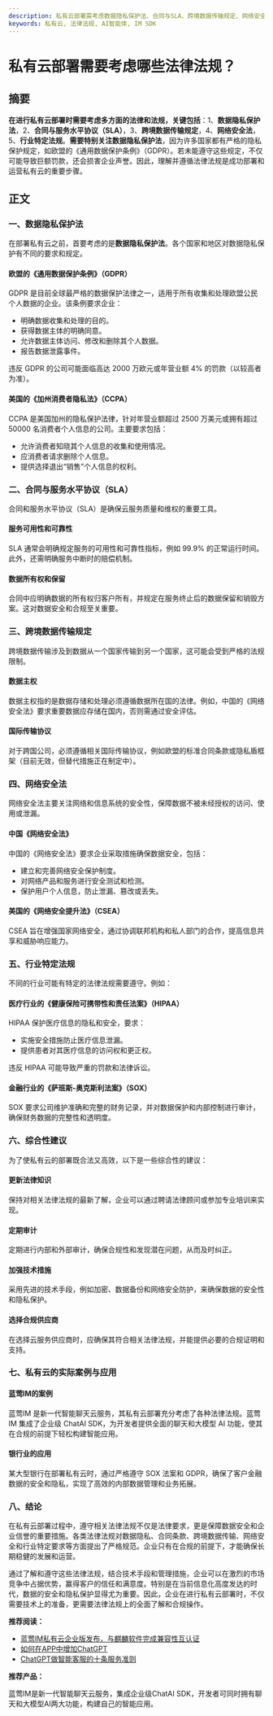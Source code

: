 ```yaml
---
description: 私有云部署需考虑数据隐私保护法、合同与SLA、跨境数据传输规定、网络安全法和行业特定法规等法律法规要求。
keywords: 私有云, 法律法规, AI智能体, IM SDK
---
```

# 私有云部署需要考虑哪些法律法规？

## 摘要

**在进行私有云部署时需要考虑多方面的法律和法规，关键包括**：1、**数据隐私保护法**，2、**合同与服务水平协议（SLA）**，3、**跨境数据传输规定**，4、**网络安全法**，5、**行业特定法规**。**需要特别关注数据隐私保护法**，因为许多国家都有严格的隐私保护规定，如欧盟的《通用数据保护条例》（GDPR）。若未能遵守这些规定，不仅可能导致巨额罚款，还会损害企业声誉。因此，理解并遵循法律法规是成功部署和运营私有云的重要步骤。

## 正文

### 一、数据隐私保护法

在部署私有云之前，首要考虑的是**数据隐私保护法**。各个国家和地区对数据隐私保护有不同的要求和规定。 

#### 欧盟的《通用数据保护条例》（GDPR）

GDPR 是目前全球最严格的数据保护法律之一，适用于所有收集和处理欧盟公民个人数据的企业。该条例要求企业：

- 明确数据收集和处理的目的。
- 获得数据主体的明确同意。
- 允许数据主体访问、修改和删除其个人数据。
- 报告数据泄露事件。

违反 GDPR 的公司可能面临高达 2000 万欧元或年营业额 4% 的罚款（以较高者为准）。

#### 美国的《加州消费者隐私法》（CCPA）

CCPA 是美国加州的隐私保护法律，针对年营业额超过 2500 万美元或拥有超过 50000 名消费者个人信息的公司。主要要求包括：

- 允许消费者知晓其个人信息的收集和使用情况。
- 应消费者请求删除个人信息。
- 提供选择退出“销售”个人信息的权利。

### 二、合同与服务水平协议（SLA）

合同和服务水平协议（SLA）是确保云服务质量和维权的重要工具。

#### 服务可用性和可靠性

SLA 通常会明确规定服务的可用性和可靠性指标，例如 99.9% 的正常运行时间。此外，还需明确服务中断时的赔偿机制。

#### 数据所有权和保留

合同中应明确数据的所有权归客户所有，并规定在服务终止后的数据保留和销毁方案。这对数据安全和合规至关重要。

### 三、跨境数据传输规定

跨境数据传输涉及到数据从一个国家传输到另一个国家，这可能会受到严格的法规限制。

#### 数据主权

数据主权指的是数据存储和处理必须遵循数据所在国的法律。例如，中国的《网络安全法》要求重要数据应存储在国内，否则需通过安全评估。

#### 国际传输协议

对于跨国公司，必须遵循相关国际传输协议，例如欧盟的标准合同条款或隐私盾框架（目前无效，但替代措施正在制定中）。

### 四、网络安全法

网络安全法主要关注网络和信息系统的安全性，保障数据不被未经授权的访问、使用或泄漏。

#### 中国《网络安全法》

中国的《网络安全法》要求企业采取措施确保数据安全，包括：

- 建立和完善网络安全保护制度。
- 对网络产品和服务进行安全测试和检测。
- 保护用户个人信息，防止泄漏、篡改或丢失。

#### 美国的《网络安全提升法》（CSEA）

CSEA 旨在增强国家网络安全，通过协调联邦机构和私人部门的合作，提高信息共享和威胁响应能力。

### 五、行业特定法规

不同的行业可能有特定的法律法规需要遵守。例如：

#### 医疗行业的《健康保险可携带性和责任法案》（HIPAA）

HIPAA 保护医疗信息的隐私和安全，要求：

- 实施安全措施防止医疗信息泄漏。
- 提供患者对其医疗信息的访问权和更正权。

违反 HIPAA 可能导致严重的罚款和法律诉讼。

#### 金融行业的《萨班斯-奥克斯利法案》（SOX）

SOX 要求公司维护准确和完整的财务记录，并对数据保护和内部控制进行审计，确保财务数据的完整性和透明度。

### 六、综合性建议

为了使私有云的部署既合法又高效，以下是一些综合性的建议：

#### 更新法律知识

保持对相关法律法规的最新了解，企业可以通过聘请法律顾问或参加专业培训来实现。

#### 定期审计

定期进行内部和外部审计，确保合规性和发现潜在问题，从而及时纠正。

#### 加强技术措施

采用先进的技术手段，例如加密、数据备份和网络安全防护，来确保数据的安全性和隐私保护。

#### 选择合规供应商

在选择云服务供应商时，应确保其符合相关法律法规，并能提供必要的合规证明和支持。

### 七、私有云的实际案例与应用

#### 蓝莺IM的案例

蓝莺IM 是新一代智能聊天云服务，其私有云部署充分考虑了各种法律法规。蓝莺IM 集成了企业级 ChatAI SDK，为开发者提供全面的聊天和大模型 AI 功能，使其在合规的前提下轻松构建智能应用。

#### 银行业的应用

某大型银行在部署私有云时，通过严格遵守 SOX 法案和 GDPR，确保了客户金融数据的安全和隐私，实现了高效的内部数据管理和业务拓展。

### 八、结论

在私有云部署过程中，遵守相关法律法规不仅是法律要求，更是保障数据安全和企业信誉的重要措施。各类法律法规对数据隐私、合同条款、跨境数据传输、网络安全和行业特定要求等方面提出了严格规范。企业只有在合规的前提下，才能确保长期稳健的发展和运营。

通过了解和遵守这些法律法规，结合技术手段和管理措施，企业可以在激烈的市场竞争中占据优势，赢得客户的信任和满意度。特别是在当前信息化高度发达的时代，数据的安全和隐私保护显得尤为重要。因此，企业在进行私有云部署时，不仅需要技术上的准备，更需要法律法规上的全面了解和合规操作。

**推荐阅读：**

- [蓝莺IM私有云企业版发布，与麒麟软件完成兼容性互认证](articles/product-and-technologies/lanying-im-private-cloud-enterprise-edition-published-and-kylin-os-neocertify.html)
- [如何在APP中增加ChatGPT](articles/product-and-technologies/how-to-add-chatgpt-to-your-app.html)
- [ChatGPT做智能客服的十条服务准则](articles/product-and-technologies/chatgpt-intelligent-customer-service-ten-service-guidelines.html)

**推荐产品：**

蓝莺IM是新一代智能聊天云服务，集成企业级ChatAI SDK，开发者可同时拥有聊天和大模型AI两大功能，构建自己的智能应用。